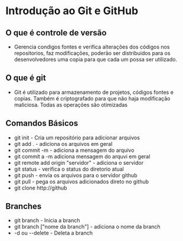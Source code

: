 
# Introdução ao Git e GitHub

## O que é controle de versão  

* Gerencia condigos fontes e verifica alterações dos códigos
nos repositorios, faz modificações, poderão ser distribuidos para os desenvolvedores uma copia para que cada um possa ser utilizado.

## O que é git

* Git é utilizado para armazenamento de projetos, códigos fontes e copias. Também é criptografado para  que não haja modificação  maliciosa. Todas as operações são otimizadas



## Comandos Básicos

- git init - Cria um repositório para adicionar arquivos
- git add . - adiciona os arquivos em geral
- git commit -m - adiciona a mensagem do arquivo
- git commit a -m adiciona mensagem  do arquvi em geral
- git remote add origin "servidor" - adiciona o servidor
- git status - verifica o status do diretorio atual
- git push - envia os arquivos para o servidor github
- git pull - pega os arquivos adicionados direto no github
- git clone http://github


## Branches

- git branch - Inicia a branch
- git branch ["nome da branch"] - adiciona o nome da branch
- -d ou --delete - Deleta a branch


